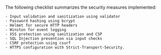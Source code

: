 The following checklist summarizes the security measures implemented:

    - Input validation and sanitization using validator
    - Password hashing using bcrypt
    - Helmet for secure HTTP headers
    - Winston for event logging
    - XSS protection using sanitization and CSP
    - SQL Injection prevention via input checks
    - CSRF protection using csurf
    - HTTPS configuration with Strict-Transport-Security.
